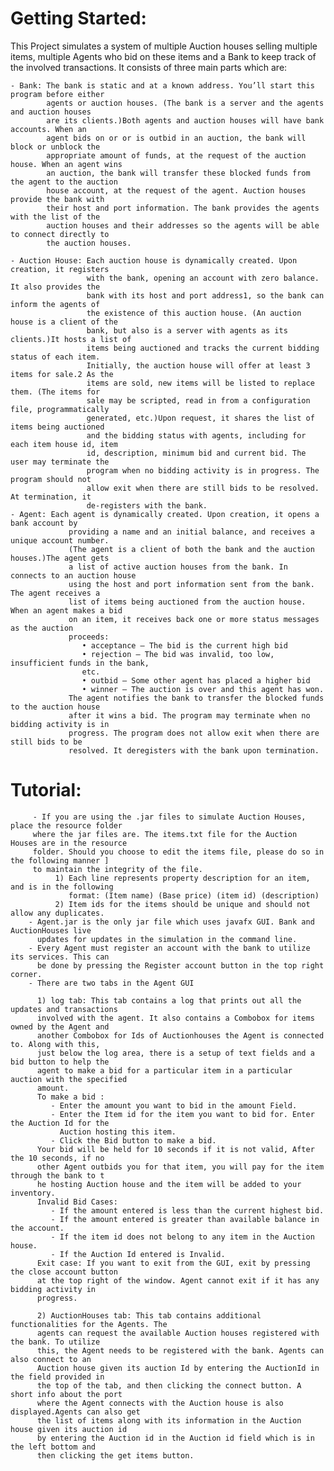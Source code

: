 # Getting Started:
This Project simulates a system of multiple Auction houses selling multiple items, multiple Agents who bid on these items and a Bank to keep track of the involved transactions. It consists of three main parts which are:


    - Bank: The bank is static and at a known address. You’ll start this program before either
            agents or auction houses. (The bank is a server and the agents and auction houses  
            are its clients.)Both agents and auction houses will have bank accounts. When an 
            agent bids on or or is outbid in an auction, the bank will block or unblock the  
            appropriate amount of funds, at the request of the auction house. When an agent wins 
            an auction, the bank will transfer these blocked funds from the agent to the auction 
            house account, at the request of the agent. Auction houses provide the bank with 
            their host and port information. The bank provides the agents with the list of the 
            auction houses and their addresses so the agents will be able to connect directly to 
            the auction houses. 

    - Auction House: Each auction house is dynamically created. Upon creation, it registers 
                     with the bank, opening an account with zero balance. It also provides the 
                     bank with its host and port address1, so the bank can inform the agents of 
                     the existence of this auction house. (An auction house is a client of the 
                     bank, but also is a server with agents as its clients.)It hosts a list of 
                     items being auctioned and tracks the current bidding status of each item. 
                     Initially, the auction house will offer at least 3 items for sale.2 As the 
                     items are sold, new items will be listed to replace them. (The items for 
                     sale may be scripted, read in from a configuration file, programmatically 
                     generated, etc.)Upon request, it shares the list of items being auctioned
                     and the bidding status with agents, including for each item house id, item 
                     id, description, minimum bid and current bid. The user may terminate the 
                     program when no bidding activity is in progress. The program should not 
                     allow exit when there are still bids to be resolved. At termination, it 
                     de-registers with the bank. 
    - Agent: Each agent is dynamically created. Upon creation, it opens a bank account by
                 providing a name and an initial balance, and receives a unique account number.
                 (The agent is a client of both the bank and the auction houses.)The agent gets 
                 a list of active auction houses from the bank. In connects to an auction house 
                 using the host and port information sent from the bank. The agent receives a 
                 list of items being auctioned from the auction house. When an agent makes a bid 
                 on an item, it receives back one or more status messages as the auction 
                 proceeds:
                    • acceptance – The bid is the current high bid
                    • rejection – The bid was invalid, too low, insufficient funds in the bank,
                    etc.
                    • outbid – Some other agent has placed a higher bid
                    • winner – The auction is over and this agent has won.
                 The agent notifies the bank to transfer the blocked funds to the auction house 
                 after it wins a bid. The program may terminate when no bidding activity is in 
                 progress. The program does not allow exit when there are still bids to be
                 resolved. It deregisters with the bank upon termination.

# Tutorial:
         - If you are using the .jar files to simulate Auction Houses, place the resource folder 
         where the jar files are. The items.txt file for the Auction Houses are in the resource 
         folder. Should you choose to edit the items file, please do so in the following manner ]
         to maintain the integrity of the file.
              1) Each line represents property description for an item, and is in the following 
                 format: (Item name) (Base price) (item id) (description)
              2) Item ids for the items should be unique and should not allow any duplicates.
        - Agent.jar is the only jar file which uses javafx GUI. Bank and AuctionHouses live 
          updates for updates in the simulation in the command line.
        - Every Agent must register an account with the bank to utilize its services. This can 
          be done by pressing the Register account button in the top right corner.
        - There are two tabs in the Agent GUI 

          1) log tab: This tab contains a log that prints out all the updates and transactions 
          involved with the agent. It also contains a Combobox for items owned by the Agent and 
          another Combobox for Ids of Auctionhouses the Agent is connected to. Along with this, 
          just below the log area, there is a setup of text fields and a bid button to help the 
          agent to make a bid for a particular item in a particular auction with the specified 
          amount. 
          To make a bid : 
             - Enter the amount you want to bid in the amount Field. 
             - Enter the Item id for the item you want to bid for. Enter the Auction Id for the 
               Auction hosting this item. 
             - Click the Bid button to make a bid. 
          Your bid will be held for 10 seconds if it is not valid, After the 10 seconds, if no 
          other Agent outbids you for that item, you will pay for the item through the bank to t
          he hosting Auction house and the item will be added to your inventory. 
          Invalid Bid Cases:
             - If the amount entered is less than the current highest bid.
             - If the amount entered is greater than available balance in the account.
             - If the item id does not belong to any item in the Auction house.
             - If the Auction Id entered is Invalid.
          Exit case: If you want to exit from the GUI, exit by pressing the close account button 
          at the top right of the window. Agent cannot exit if it has any bidding activity in 
          progress.

          2) AuctionHouses tab: This tab contains additional functionalities for the Agents. The 
          agents can request the available Auction houses registered with the bank. To utilize 
          this, the Agent needs to be registered with the bank. Agents can also connect to an 
          Auction house given its auction Id by entering the AuctionId in the field provided in 
          the top of the tab, and then clicking the connect button. A short info about the port 
          where the Agent connects with the Auction house is also displayed.Agents can also get 
          the list of items along with its information in the Auction house given its auction id 
          by entering the Auction id in the Auction id field which is in the left bottom and 
          then clicking the get items button. 
